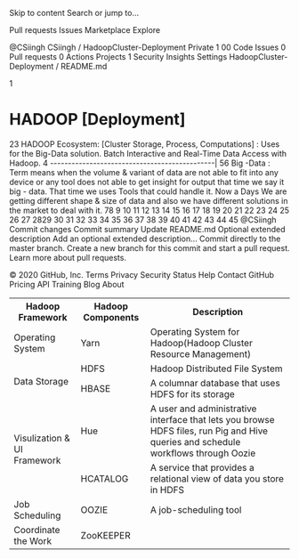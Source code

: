 Skip to content
Search or jump to…

Pull requests
Issues
Marketplace
Explore
 
@CSiingh 
CSiingh
/
HadoopCluster-Deployment
Private
1
00
 Code Issues 0 Pull requests 0 Actions Projects 1 Security Insights Settings
HadoopCluster-Deployment
/
README.md
 

1
<h1> HADOOP [Deployment]</h1>
2
​
3
HADOOP Ecosystem: [Cluster Storage, Process, Computations] : Uses for the Big-Data solution. Batch Interactive and Real-Time Data Access with Hadoop.
4
----------------------------------------------|
5
​
6
Big -Data : Term means when the volume & variant of data are not able to fit into any device or any tool does not able to get insight for output that time we say it big - data. That time we uses Tools that could handle it. Now a Days We are getting different shape & size of data and also we have different solutions in the market to deal with it.
7
​
8
<table>
9
  <tr>
10
    <th>Hadoop Framework</th>
11
    <th>Hadoop Components</th>
12
       <th>Description</th>
13
    </tr>
14
  <tr>
15
   <td ROWSPAN="1">Operating System</td>
16
  <td>Yarn</td>
17
  <td>Operating System for Hadoop(Hadoop Cluster Resource Management)</td>
18
  </tr>
19
  <tr>
20
   <td ROWSPAN="2">Data Storage</td>
21
  <td>HDFS</td>
22
    <td>Hadoop Distributed File System</td>
23
  </tr>
24
  <tr>
25
  <td>HBASE</td>
26
    <td>A columnar database that uses HDFS for its storage</td>
27
  </tr>
28
​
29
  <tr>  
30
   <td ROWSPAN="2">Visulization & UI Framework </td>
31
  <td>Hue</td>
32
  <td>A user and administrative interface that lets you browse HDFS files, run Pig and Hive queries and schedule workflows through Oozie</td>
33
  </tr>
34
   <tr>
35
     <td>HCATALOG</td>
36
    <td>A service that provides a relational view of data you store in HDFS</td>
37
  </tr>
38
  <tr>
39
   <td ROWSPAN="1">Job Scheduling</td>
40
  <td>OOZIE</td>
41
  <td>A job-scheduling tool</td>
42
  </tr>
43
  <tr>
44
  <td ROWSPAN="1">Coordinate the Work</td>  
45
  <td>ZooKEEPER</td>
@CSiingh
Commit changes
Commit summary
Update README.md
Optional extended description
Add an optional extended description…
 Commit directly to the master branch.
 Create a new branch for this commit and start a pull request. Learn more about pull requests.
 
© 2020 GitHub, Inc.
Terms
Privacy
Security
Status
Help
Contact GitHub
Pricing
API
Training
Blog
About
